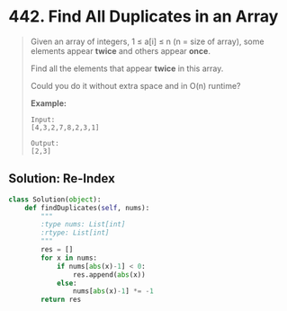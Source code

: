 # 442. Find All Duplicates in an Array

> Given an array of integers, 1 ≤ a\[i\] ≤ n \(n = size of array\), some elements appear **twice** and others appear **once**.
>
> Find all the elements that appear **twice** in this array.
>
> Could you do it without extra space and in O\(n\) runtime?
>
> **Example:**  
>
>
> ```text
> Input:
> [4,3,2,7,8,2,3,1]
>
> Output:
> [2,3]
> ```

## Solution: Re-Index

```python
class Solution(object):
    def findDuplicates(self, nums):
        """
        :type nums: List[int]
        :rtype: List[int]
        """
        res = []
        for x in nums:
            if nums[abs(x)-1] < 0:
                res.append(abs(x))
            else:
                nums[abs(x)-1] *= -1
        return res
```

